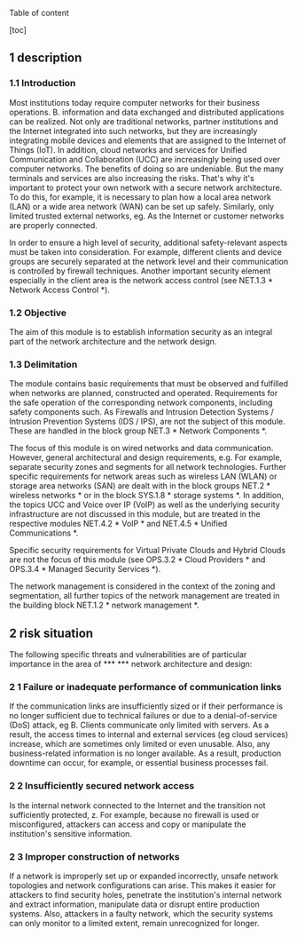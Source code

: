Table of content

[toc]
 
1 description
--------------

### 1.1 Introduction

Most institutions today require computer networks for their business operations. B. information and data exchanged and distributed applications can be realized. Not only are traditional networks, partner institutions and the Internet integrated into such networks, but they are increasingly integrating mobile devices and elements that are assigned to the Internet of Things (IoT). In addition, cloud networks and services for Unified Communication and Collaboration (UCC) are increasingly being used over computer networks. The benefits of doing so are undeniable. But the many terminals and services are also increasing the risks. That's why it's important to protect your own network with a secure network architecture. To do this, for example, it is necessary to plan how a local area network (LAN) or a wide area network (WAN) can be set up safely. Similarly, only limited trusted external networks, eg. As the Internet or customer networks are properly connected.

In order to ensure a high level of security, additional safety-relevant aspects must be taken into consideration. For example, different clients and device groups are securely separated at the network level and their communication is controlled by firewall techniques. Another important security element especially in the client area is the network access control (see NET.1.3 * Network Access Control *).

### 1.2 Objective

The aim of this module is to establish information security as an integral part of the network architecture and the network design.

### 1.3 Delimitation

The module contains basic requirements that must be observed and fulfilled when networks are planned, constructed and operated. Requirements for the safe operation of the corresponding network components, including safety components such. As Firewalls and Intrusion Detection Systems / Intrusion Prevention Systems (IDS / IPS), are not the subject of this module. These are handled in the block group NET.3 * Network Components *.

The focus of this module is on wired networks and data communication. However, general architectural and design requirements, e.g. For example, separate security zones and segments for all network technologies. Further specific requirements for network areas such as wireless LAN (WLAN) or storage area networks (SAN) are dealt with in the block groups NET.2 * wireless networks * or in the block SYS.1.8 * storage systems *. In addition, the topics UCC and Voice over IP (VoIP) as well as the underlying security infrastructure are not discussed in this module, but are treated in the respective modules NET.4.2 * VoIP * and NET.4.5 * Unified Communications *.

Specific security requirements for Virtual Private Clouds and Hybrid Clouds are not the focus of this module (see OPS.3.2 * Cloud Providers * and OPS.3.4 * Managed Security Services *).

The network management is considered in the context of the zoning and segmentation, all further topics of the network management are treated in the building block NET.1.2 * network management *.

2 risk situation
-----------------

The following specific threats and vulnerabilities are of particular importance in the area of ​​*** *** network architecture and design:

### 2 1 Failure or inadequate performance of communication links
If the communication links are insufficiently sized or if their performance is no longer sufficient due to technical failures or due to a denial-of-service (DoS) attack, eg B. Clients communicate only limited with servers. As a result, the access times to internal and external services (eg cloud services) increase, which are sometimes only limited or even unusable. Also, any business-related information is no longer available. As a result, production downtime can occur, for example, or essential business processes fail.

### 2 2 Insufficiently secured network access

Is the internal network connected to the Internet and the transition not sufficiently protected, z. For example, because no firewall is used or misconfigured, attackers can access and copy or manipulate the institution's sensitive information.

### 2 3 Improper construction of networks

If a network is improperly set up or expanded incorrectly, unsafe network topologies and network configurations can arise. This makes it easier for attackers to find security holes, penetrate the institution's internal network and extract information, manipulate data or disrupt entire production systems. Also, attackers in a faulty network, which the security systems can only monitor to a limited extent, remain unrecognized for longer.

